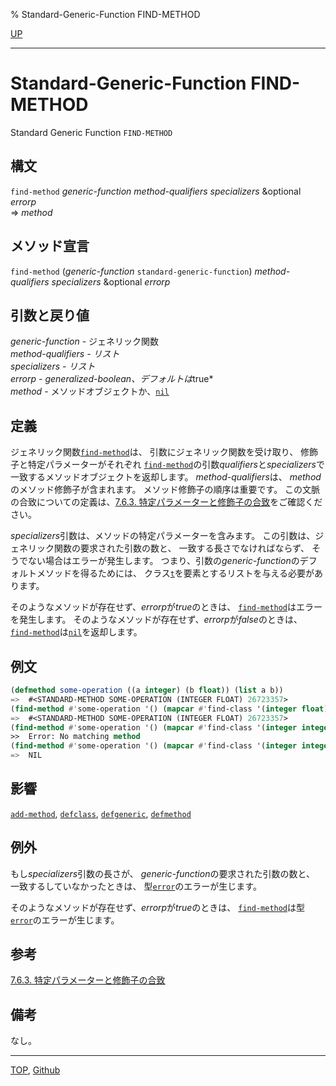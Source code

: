 % Standard-Generic-Function FIND-METHOD

[UP](7.7.html)  

---

# Standard-Generic-Function FIND-METHOD


Standard Generic Function `FIND-METHOD`


## 構文

`find-method` *generic-function* *method-qualifiers* *specializers*
 &optional *errorp*  
=> *method*


## メソッド宣言

`find-method` (*generic-function* `standard-generic-function`)
 *method-qualifiers* *specializers* &optional *errorp*


## 引数と戻り値

*generic-function* - ジェネリック関数  
*method-qualifiers - リスト  
*specializers* - リスト  
*errorp* - generalized-boolean、デフォルトは*true*  
*method* - メソッドオブジェクトか、[`nil`](5.3.nil-variable.html)


## 定義

ジェネリック関数[`find-method`](7.7.find-method.html)は、
引数にジェネリック関数を受け取り、
修飾子と特定パラメーターがそれぞれ
[`find-method`](7.7.find-method.html)の引数*qualifiers*と*specializers*で
一致するメソッドオブジェクトを返却します。
*method-qualifiers*は、
*method*のメソッド修飾子が含まれます。
メソッド修飾子の順序は重要です。
この文脈の合致についての定義は、[7.6.3. 特定パラメーターと修飾子の合致](7.6.3.html)をご確認ください。

*specializers*引数は、メソッドの特定パラメーターを含みます。
この引数は、ジェネリック関数の要求された引数の数と、
一致する長さでなければならず、
そうでない場合はエラーが発生します。
つまり、引数の*generic-function*のデフォルトメソッドを得るためには、
クラス[`t`](5.3.t-variable.html)を要素とするリストを与える必要があります。

そのようなメソッドが存在せず、*errorp*が*true*のときは、
[`find-method`](7.7.find-method.html)はエラーを発生します。
そのようなメソッドが存在せず、*errorp*が*false*のときは、
[`find-method`](7.7.find-method.html)は[`nil`](5.3.nil-variable.html)を返却します。


## 例文

```lisp
(defmethod some-operation ((a integer) (b float)) (list a b))
=>  #<STANDARD-METHOD SOME-OPERATION (INTEGER FLOAT) 26723357>
(find-method #'some-operation '() (mapcar #'find-class '(integer float)))
=>  #<STANDARD-METHOD SOME-OPERATION (INTEGER FLOAT) 26723357>
(find-method #'some-operation '() (mapcar #'find-class '(integer integer)))
>>  Error: No matching method
(find-method #'some-operation '() (mapcar #'find-class '(integer integer)) nil)
=>  NIL
```


## 影響

[`add-method`](7.7.add-method.html),
[`defclass`](7.7.defclass.html),
[`defgeneric`](7.7.defgeneric.html),
[`defmethod`](7.7.defmethod.html)


## 例外

もし*specializers*引数の長さが、
*generic-function*の要求された引数の数と、
一致するしていなかったときは、
型[`error`](9.2.error-condition.html)のエラーが生じます。

そのようなメソッドが存在せず、*errorp*が*true*のときは、
[`find-method`](7.7.find-method.html)は型[`error`](9.2.error-condition.html)のエラーが生じます。


## 参考

[7.6.3. 特定パラメーターと修飾子の合致](7.6.3.html)


## 備考

なし。


---
[TOP](index.html),  [Github](https://github.com/nptcl/npt-japanese)

